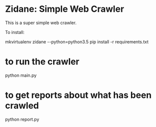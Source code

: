 # Zidane: Simple Web Crawler

This is a super simple web crawler.

To install:

  mkvirtualenv zidane --python=python3.5
  pip install -r requirements.txt

  # to run the crawler
  python main.py

  # to get reports about what has been crawled
  python report.py
